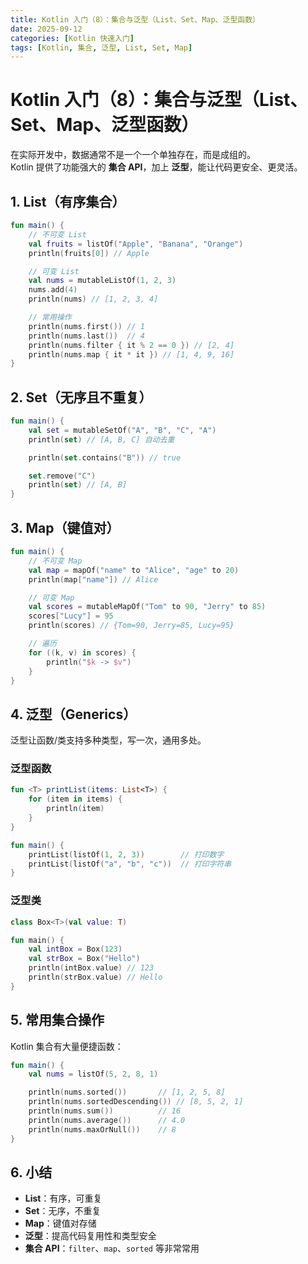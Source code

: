 ```yaml
---
title: Kotlin 入门（8）：集合与泛型（List、Set、Map、泛型函数）
date: 2025-09-12
categories: [Kotlin 快速入门]
tags: [Kotlin, 集合, 泛型, List, Set, Map]
---
```


# Kotlin 入门（8）：集合与泛型（List、Set、Map、泛型函数）

在实际开发中，数据通常不是一个一个单独存在，而是成组的。  
Kotlin 提供了功能强大的 **集合 API**，加上 **泛型**，能让代码更安全、更灵活。

## 1. List（有序集合）

```kotlin
fun main() {
    // 不可变 List
    val fruits = listOf("Apple", "Banana", "Orange")
    println(fruits[0]) // Apple

    // 可变 List
    val nums = mutableListOf(1, 2, 3)
    nums.add(4)
    println(nums) // [1, 2, 3, 4]

    // 常用操作
    println(nums.first()) // 1
    println(nums.last())  // 4
    println(nums.filter { it % 2 == 0 }) // [2, 4]
    println(nums.map { it * it }) // [1, 4, 9, 16]
}
```

## 2. Set（无序且不重复）

```kotlin
fun main() {
    val set = mutableSetOf("A", "B", "C", "A")
    println(set) // [A, B, C] 自动去重

    println(set.contains("B")) // true

    set.remove("C")
    println(set) // [A, B]
}
```

## 3. Map（键值对）

```kotlin
fun main() {
    // 不可变 Map
    val map = mapOf("name" to "Alice", "age" to 20)
    println(map["name"]) // Alice

    // 可变 Map
    val scores = mutableMapOf("Tom" to 90, "Jerry" to 85)
    scores["Lucy"] = 95
    println(scores) // {Tom=90, Jerry=85, Lucy=95}

    // 遍历
    for ((k, v) in scores) {
        println("$k -> $v")
    }
}
```

## 4. 泛型（Generics）

泛型让函数/类支持多种类型，写一次，通用多处。

### 泛型函数

```kotlin
fun <T> printList(items: List<T>) {
    for (item in items) {
        println(item)
    }
}

fun main() {
    printList(listOf(1, 2, 3))        // 打印数字
    printList(listOf("a", "b", "c"))  // 打印字符串
}
```

### 泛型类

```kotlin
class Box<T>(val value: T)

fun main() {
    val intBox = Box(123)
    val strBox = Box("Hello")
    println(intBox.value) // 123
    println(strBox.value) // Hello
}
```

## 5. 常用集合操作

Kotlin 集合有大量便捷函数：

```kotlin
fun main() {
    val nums = listOf(5, 2, 8, 1)

    println(nums.sorted())       // [1, 2, 5, 8]
    println(nums.sortedDescending()) // [8, 5, 2, 1]
    println(nums.sum())          // 16
    println(nums.average())      // 4.0
    println(nums.maxOrNull())    // 8
}
```

## 6. 小结

- **List**：有序，可重复
- **Set**：无序，不重复
- **Map**：键值对存储
- **泛型**：提高代码复用性和类型安全
- **集合 API**：`filter`、`map`、`sorted` 等非常常用

